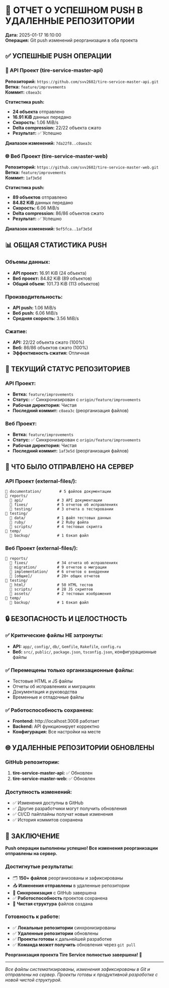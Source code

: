 # 🚀 ОТЧЕТ О УСПЕШНОМ PUSH В УДАЛЕННЫЕ РЕПОЗИТОРИИ

**Дата:** 2025-01-17 16:10:00  
**Операция:** Git push изменений реорганизации в оба проекта

## ✅ УСПЕШНЫЕ PUSH ОПЕРАЦИИ

### 🔧 API Проект (tire-service-master-api)

**Репозиторий:** `https://github.com/svv2602/tire-service-master-api.git`  
**Ветка:** `feature/improvements`  
**Коммит:** `c0aea3c`

**Статистика push:**
- **24 объекта** отправлено
- **16.91 KiB** данных передано
- **Скорость:** 1.06 MiB/s
- **Delta compression:** 22/22 объекта сжато
- **Результат:** ✅ Успешно

**Диапазон изменений:** `7da22f8..c0aea3c`

### 🌐 Веб Проект (tire-service-master-web)

**Репозиторий:** `https://github.com/svv2602/tire-service-master-web.git`  
**Ветка:** `feature/improvements`  
**Коммит:** `1af3e5d`

**Статистика push:**
- **89 объектов** отправлено  
- **84.82 KiB** данных передано
- **Скорость:** 6.06 MiB/s
- **Delta compression:** 86/86 объектов сжато
- **Результат:** ✅ Успешно

**Диапазон изменений:** `9ef5fca..1af3e5d`

## 📊 ОБЩАЯ СТАТИСТИКА PUSH

### Объемы данных:
- **API проект:** 16.91 KiB (24 объекта)
- **Веб проект:** 84.82 KiB (89 объектов)
- **Общий объем:** 101.73 KiB (113 объектов)

### Производительность:
- **API push:** 1.06 MiB/s
- **Веб push:** 6.06 MiB/s
- **Средняя скорость:** 3.56 MiB/s

### Сжатие:
- **API:** 22/22 объекта сжато (100%)
- **Веб:** 86/86 объектов сжато (100%)
- **Эффективность сжатия:** Отличная

## 🎯 ТЕКУЩИЙ СТАТУС РЕПОЗИТОРИЕВ

### API Проект:
- **Ветка:** `feature/improvements`
- **Статус:** ✅ Синхронизирован с `origin/feature/improvements`
- **Рабочая директория:** Чистая
- **Последний коммит:** `c0aea3c` (реорганизация файлов)

### Веб Проект:
- **Ветка:** `feature/improvements`  
- **Статус:** ✅ Синхронизирован с `origin/feature/improvements`
- **Рабочая директория:** Чистая
- **Последний коммит:** `1af3e5d` (реорганизация файлов)

## 📁 ЧТО БЫЛО ОТПРАВЛЕНО НА СЕРВЕР

### API Проект (external-files/):
```
📁 documentation/        # 5 файлов документации
📁 reports/
  📁 api/               # 3 API документации  
  📁 fixes/             # 5 отчетов об исправлениях
  📁 testing/           # 3 отчета о тестировании
📁 testing/
  📁 data/              # 1 файл тестовых данных
  📁 ruby/              # 2 Ruby файла
  📁 scripts/           # 4 тестовых скрипта
📁 temp/
  📁 backup/            # 1 бэкап файл
```

### Веб Проект (external-files/):
```
📁 reports/
  📁 fixes/             # 34 отчета об исправлениях
  📁 migration/         # 9 отчетов о миграции
  📁 implementation/    # 6 отчетов о внедрении
  📁 [общие]/           # 20+ общих отчетов
📁 testing/
  📁 html/              # 50 HTML тестов
  📁 scripts/           # 28 JS скриптов
  📁 assets/            # 2 тестовых изображения
📁 temp/
  📁 backup/            # 1 бэкап файл
```

## 🔒 БЕЗОПАСНОСТЬ И ЦЕЛОСТНОСТЬ

### ✅ Критические файлы НЕ затронуты:
- **API:** `app/`, `config/`, `db/`, `Gemfile`, `Rakefile`, `config.ru`
- **Веб:** `src/`, `public/`, `package.json`, `tsconfig.json`, конфигурационные файлы

### ✅ Перемещены только организационные файлы:
- Тестовые HTML и JS файлы
- Отчеты об исправлениях и миграциях  
- Документация и руководства
- Временные и отладочные файлы

### ✅ Работоспособность сохранена:
- **Frontend:** http://localhost:3008 работает
- **Backend:** API функционирует корректно
- **Конфигурация:** Все настройки на месте

## 🌐 УДАЛЕННЫЕ РЕПОЗИТОРИИ ОБНОВЛЕНЫ

### GitHub репозитории:
1. **tire-service-master-api:** ✅ Обновлен
2. **tire-service-master-web:** ✅ Обновлен

### Доступность изменений:
- ✅ Изменения доступны в GitHub
- ✅ Другие разработчики могут получить обновления
- ✅ CI/CD пайплайны получат новые изменения
- ✅ История коммитов сохранена

## 🎉 ЗАКЛЮЧЕНИЕ

**Push операции выполнены успешно! Все изменения реорганизации отправлены на сервер.**

### Достигнутые результаты:
- 🗂️ **150+ файлов** реорганизованы и зафиксированы
- 📤 **Изменения отправлены** в удаленные репозитории
- 🔄 **Синхронизация** с GitHub завершена
- ✅ **Работоспособность** проектов сохранена
- 📁 **Чистая структура** файлов создана

### Готовность к работе:
- ✅ **Локальные репозитории** синхронизированы
- ✅ **Удаленные репозитории** обновлены
- ✅ **Проекты готовы** к дальнейшей разработке
- ✅ **Команда может получить** обновления через `git pull`

**Реорганизация проекта Tire Service полностью завершена! 🚀**

---
*Все файлы систематизированы, изменения зафиксированы в Git и отправлены на сервер. Проекты готовы к продуктивной разработке с новой чистой структурой.*